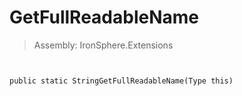 ﻿

# GetFullReadableName

> Assembly: IronSphere.Extensions



```


public static StringGetFullReadableName(Type this)
```